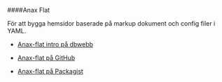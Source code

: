 ####Anax Flat

För att bygga hemsidor baserade på markup dokument och config filer i YAML.

* [Anax-flat intro på dbwebb](http://dbwebb.se/kunskap/bygg-me-sida-med-anax-flat)

* [Anax-flat på GitHub](https://github.com/canax/anax-flat)

* [Anax-flat på Packagist](https://packagist.org/packages/mos/anax-flat)
